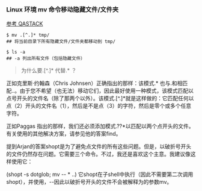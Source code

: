 ### Linux 环境 mv 命令移动隐藏文件/文件夹

[参考 QASTACK ](https://qastack.cn/superuser/62141/how-to-move-all-files-from-current-directory-to-upper-directory)

```shell
$ mv .[^.]* tmp/
## 将当前目录下所有隐藏文件/文件夹都移动到 tmp/
```

```shell
$ ls -a 
## -a 列出所有文件（包括隐藏文件）
```

> 为什么要.[^.]* 代替.* ？
> 
正如克里斯·约翰森（Chris Johnsen）正确指出的那样：该模式.* 也与.和相匹配..。由于您不希望（也无法）移动它们，因此最好使用一种模式，该模式匹配以点号开头的文件名（除了那两个以外）。该模式.[^.]*就是这样做的：它匹配任何以点（2）开头的文件名（1），然后是不是点（3）的字符，然后是零个或多个任意字符。
>
正如Paggas 指出的那样，我们还必须添加模式.??*以匹配以两个点开头的文件。有关使用的其他解决方案，请参见他的答案find。
>
提到Arjan的答案shopt是为了避免点文件的所有这些问题。但是，以破折号开头的文件仍然存在问题。它需要三个命令。不过，我还是喜欢这个主意。我建议像这样使用它：
>
(shopt -s dotglob; mv -- * ..)
它shopt在子shell中执行（因此不需要第二次调用shopt），并使用，--因此以破折号开头的文件不会被解释为的参数mv。
> 